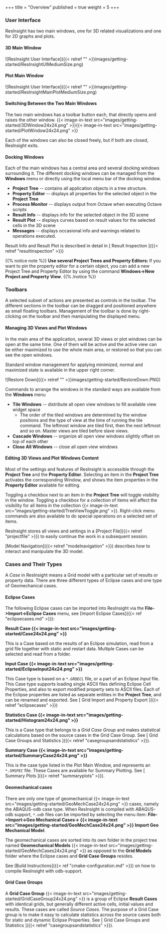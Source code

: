 +++
title = "Overview"
published = true
weight = 5
+++

### User Interface 

ResInsight has two main windows, one for 3D related visualizations and one for 2D graphs and plots. 

#### 3D Main Window
![ResInsight User Interface]({{< relref "" >}}images/getting-started/ResInsightUIMediumSize.png)

#### Plot Main Window
![ResInsight User Interface]({{< relref "" >}}images/getting-started/ResInsightMainPlotMediumSize.png)

#### Switching Between the Two Main Windows

The two main windows has a toolbar button each, that directly opens and raises the other window. {{< image-in-text src="images/getting-started/3DWindow24x24.png" >}}{{< image-in-text src="images/getting-started/PlotWindow24x24.png" >}}

Each of the windows can also be closed freely, but if both are closed, ResInsight exits.

#### Docking Windows

Each of the main windows has a central area and several docking windows surrounding it. The different docking 
windows can be managed from the **Windows** menu or directly using the local menu bar of the docking window.

- **Project Tree** -- contains all application objects in a tree structure.
- **Property Editor** -- displays all properties for the selected object in the **Project Tree**
- **Process Monitor** -- displays output from Octave when executing Octave scripts
- **Result Info** -- displays info for the selected object in the 3D scene
- **Result Plot** -- displays curves based on result values for the selected cells in the 3D scene
- **Messages** -- displays occasional info and warnings related to operations executed.

Result Info and Result Plot is described in detail in [ Result Inspection ]({{< relref "resultinspection" >}})

{{% notice note %}}
<b>Use several Project Trees and Property Editors: </b>
If you want to pin the property editor for a certain object, you can add 
a new Project Tree and Property Editor by using the command <b>Windows->New Project and Property View</b>.
{{% /notice %}}

### Toolbars 

A selected subset of actions are presented as controls in the toolbar. The different sections in the toolbar can be dragged and positioned anywhere as small floating toolbars. Management of the toolbar is done by right-clicking on the toolbar and then manipulating the displayed menu.

#### Managing 3D Views and Plot Windows 

In the main area of the application, several 3D views or plot windows can be open at the same time. One of them will be active and the active view can be either maximized to use the whole main area, or restored so that you can see the open windows.

Standard window management for applying minimized, normal and maximized state is available in the upper right corner.

![Restore Down]({{< relref "" >}}images/getting-started/RestoreDown.PNG)

Commands to arrange the windows in the standard ways are available from the **Windows** menu

- **Tile Windows** -- distribute all open view windows to fill available view widget space
  - The order of the tiled windows are determined by the window positions and the type of view at the time of running the tile command. The leftmost window are tiled first, then the next leftmost and so on. Master views are tiled before slave views.
- **Cascade Windows** -- organize all open view windows slightly offset on top of each other
- **Close All Windows** -- close all open view windows

#### Editing 3D Views and Plot Windows Content

Most of the settings and features of ResInsight is accessible through the **Project Tree** and the **Property Editor**. Selecting an item in the **Project Tree** activates the corresponding Window, and shows the item properties in the **Property Editor** available for editing. 

Toggling a checkbox next to an item in the **Project Tree** will toggle visibility in the window. Toggling a checkbox for a collection of items will affect the visibility for all items in the collection {{< image-in-text src="images/getting-started/TreeViewToggle.png" >}}.
Right-click menu commands are also available to do special operations on a selected set of items.

ResInsight stores all views and settings in a [Project File]({{< relref "projectfile" >}}) to easily continue the work in a subsequent session. 

[Model Navigation]({{< relref "modelnavigation" >}}) describes how to interact and manipulate the 3D model. 


### Cases and Their Types

A *Case* in ResInsight means a Grid model with a particular set of results or property data. There are three different types of Eclipse cases and one type of Geomechanical cases.

#### Eclipse Cases
The following Eclipse cases can be imported into ResInsight via the **File->Import->Eclipse Cases** menu, 
see [Import Eclipse Cases]({{< ref "eclipsecases.md" >}}): 

**Result Case {{< image-in-text src="images/getting-started/Case24x24.png" >}}**

This is a Case based on the results of an Eclipse simulation, read from a grid file together with static and restart data. Multiple Cases can be selected and read from a folder.

**Input Case {{< image-in-text src="images/getting-started/EclipseInput24x24.png" >}}**

This Case type is based on a _`*.GRDECL`_ file, or a part of an Eclipse *Input* file. This Case type supports loading single ASCII files defining Eclipse Cell Properties, and also to export modified property sets to ASCII files.
Each of the Eclipse properties are listed as separate entities in the **Project Tree**, and can be renamed and exported.
See [ Grid Import and Property Export ]({{< relref "eclipsecases" >}})

**Statistics Case {{< image-in-text src="images/getting-started/Histogram24x24.png" >}}**

This is a Case type that belongs to a *Grid Case Group* and makes statistical calculations based on the source cases in the Grid Case Group. See [ Grid Case Groups and Statistics ]({{< relref "casegroupsandstatistics" >}}).

**Summary Case {{< image-in-text src="images/getting-started/SummaryCase24x24.png" >}}**

This is the case type listed in the Plot Main Window, and represents an _`*.SMSPEC`_ file. These Cases are available for Summary Plotting. See [ Summary Plots ]({{< relref "summaryplots" >}}).
 
#### Geomechanical cases

There are only one type of geomechanical {{< image-in-text src="images/getting-started/GeoMechCase24x24.png" >}}
 cases, namely the ABAQUS-odb case type. 
When ResInsight is compiled with ABAQUS-odb support, _`*.odb`_ files can be imported by selecting the menu item:
**File->Import->Geo Mechanical Cases-> {{< image-in-text src="images/getting-started/GeoMechCase24x24.png" >}} Import Geo Mechanical Model**.

The geomechanical cases are sorted into its own folder in the project tree named **Geomechanical Models** {{< image-in-text src="images/getting-started/GeoMechCases24x24.png" >}} as opposed to the **Grid Models** folder where the Eclipse cases and **Grid Case Groups** resides.

See [Build Instructions]({{< ref "cmake-configuration.md" >}}) on how to compile ResInsight with odb-support.

#### Grid Case Groups

A **Grid Case Group**  {{< image-in-text src="images/getting-started/GridCaseGroup24x24.png" >}} is a group of Eclipse **Result Cases** with identical grids, but generally different active cells, initial values and results. These cases are called *Source Cases*. The purpose of a Grid Case group is to make it easy to calculate statistics across the source cases both for static and dynamic Eclipse Properties. See [ Grid Case Groups and Statistics ]({{< relref "casegroupsandstatistics" >}}).
